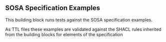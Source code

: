 ## SOSA Specification Examples

This building block runs tests against the SOSA specification examples.

As TTL files these examples are validated against the SHACL rules inherited from the building blocks for elements of the specification
